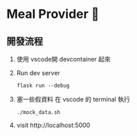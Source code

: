# Meal Provider 🍌

## 開發流程

1. 使用 vscode開 devcontainer 起來

2. Run dev server

    ```
    flask run --debug
    ```

3. 塞一些假資料
    在 vscode 的 terminal 執行

    ```
    ./mock_data.sh
    ```

4. visit
    http://localhost:5000
